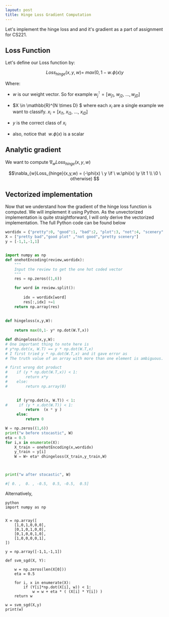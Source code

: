 ```yaml
---
layout: post
title: Hinge Loss Gradient Computation
---
```


Let's implement the hinge loss and and it's gradient as a part of assignment for CS221.  

## Loss Function
Let's define our Loss function by:

$$Loss_{hinge}(x,y,w) = \ max(0, 1- w . \phi(x) y $$

Where: 
+ $w$ is our weight vector. So for example $w_j^{\intercal} = [w_{j1},\  w_{j2},\  \ldots, w_{jD}]$
+ $X \in \mathbb{R}^{N \times D} $ where each $x_{i}$ are a single example we want to classify. $x_{i} = [x_{i1},\  x_{i2},\  \ldots,\  x_{iD}]$
+ $y$ is the correct class of $x_i$

+ also, notice that $\ w. \phi(x)$ is a scalar

## Analytic gradient
We want to compute $\nabla_{w}Loss_{hinge}(x,y,w)$

$$\nabla_{w}Loss_{hinge}(x,y,w) = (-\phi(x) \ y \if \ w.\phi(x) \y \lt 1 \\
                 \0 \   otherwise)
$$

## Vectorized implementation
Now that we understand how the gradient of the hinge loss function is computed. We will implement it using Python. As the unvectorized implementation is quite straightforward, I will only derive the vectorized implementation. The full Python code can be found below 
```python
wordidx = {"pretty":0, "good":1, "bad":2, "plot":3, "not":4, "scenery":5}
X = ["pretty bad","good plot" ,"not good","pretty scenery"]
y = [-1,1,-1,1]


import numpy as np 
def onehotEncoding(review,wordidx):
    """
    Input the review to get the one hot coded vector
    """
    res = np.zeros((1,6))

    for word in review.split():
        
        idx = wordidx[word]
        res[:,idx] +=1
    return np.array(res)
    
    
def hingeloss(x,y,W):
    
    return max(0,1- y* np.dot(W.T,x))

def dhingeloss(x,y,W):
# One important thing to note here is 
# y*np.dot(x, W.T) == y * np.dot(W.T,x)
# I first tried y * np.dot(W.T,x) and it gave error as
# The truth value of an array with more than one element is ambiguous. Use a.any() or a.all()

# first wrong dot product    
#    if (y * np.dot(W.T,x)) < 1:
#        return x*y
#    else:
#        return np.array(0)

    
     if (y*np.dot(x, W.T)) < 1:
#     if (y * x.dot(W.T)) < 1:
         return  (x * y )
     else:
         return 0

W = np.zeros((1,6))
print("w before stocastic", W)
eta = 0.5
for i,x in enumerate(X):
    X_train = onehotEncoding(x,wordidx)
    y_train = y[i]
    W = W+ eta* dhingeloss(X_train,y_train,W)



print("w after stocastic", W)

#[ 0. ,  0. , -0.5,  0.5, -0.5,  0.5]

```  
Alternatively,
```
python
import numpy as np


X = np.array([
    [1,0,1,0,0,0],
    [0,1,0,1,0,0],
    [0,1,0,0,1,0],
    [1,0,0,0,0,1],
])

y = np.array([-1,1,-1,1])

def svm_sgd(X, Y):

    w = np.zeros(len(X[0]))
    eta = 0.5

    for i, x in enumerate(X):
        if (Y[i]*np.dot(X[i], w)) < 1:
            w = w + eta * ( (X[i] * Y[i]) )
    return w

w = svm_sgd(X,y)
print(w)

```
